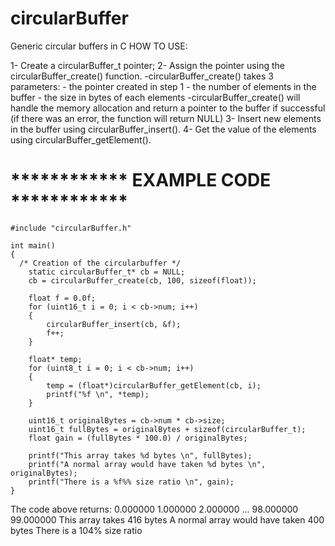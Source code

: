 # circularBuffer
Generic circular buffers in C
HOW TO USE:

1- Create a circularBuffer_t pointer;
2- Assign the pointer using the circularBuffer_create() function.
   -circularBuffer_create() takes 3 parameters:
      - the pointer created in step 1
      - the number of elements in the buffer
      - the size in bytes of each elements
   -circularBuffer_create() will handle the memory allocation and return a pointer to the buffer if successful
    (if there was an error, the function will return NULL)
3- Insert new elements in the buffer using circularBuffer_insert().
4- Get the value of the elements using circularBuffer_getElement().



# ************ EXAMPLE CODE ************
```
#include "circularBuffer.h"

int main()
{
  /* Creation of the circularbuffer */
	static circularBuffer_t* cb = NULL;
	cb = circularBuffer_create(cb, 100, sizeof(float));

	float f = 0.0f;
	for (uint16_t i = 0; i < cb->num; i++)
	{
		circularBuffer_insert(cb, &f);
		f++;
	}
	
	float* temp;
	for (uint8_t i = 0; i < cb->num; i++)
	{
		temp = (float*)circularBuffer_getElement(cb, i);
		printf("%f \n", *temp);
	}

	uint16_t originalBytes = cb->num * cb->size;
	uint16_t fullBytes = originalBytes + sizeof(circularBuffer_t);
	float gain = (fullBytes * 100.0) / originalBytes;

	printf("This array takes %d bytes \n", fullBytes);
	printf("A normal array would have taken %d bytes \n", originalBytes);
	printf("There is a %f%% size ratio \n", gain);
}
```

The code above returns:
0.000000
1.000000
2.000000
...
98.000000
99.000000
This array takes 416 bytes
A normal array would have taken 400 bytes
There is a 104% size ratio
